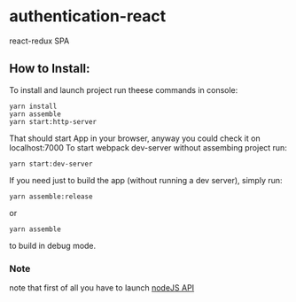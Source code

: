 # authentication-react
react-redux SPA

## How to Install:
To install and launch project run theese commands in console:
```
yarn install
yarn assemble
yarn start:http-server
```
That should start App in your browser, anyway you could check it on localhost:7000
To start webpack dev-server without assembing project run:
```
yarn start:dev-server
```

If you need just to build the app (without running a dev server), simply run:
```
yarn assemble:release
```
or
```
yarn assemble
```
to build in debug mode.

### Note
note that first of all you have to launch [nodeJS API](https://github.com/pustovitDmytro/authentication-api)
